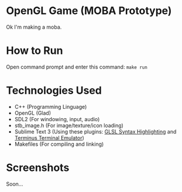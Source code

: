# OpenGL Game (MOBA Prototype)

Ok I'm making a moba.

# How to Run

Open command prompt and enter this command: <code>make run</code>

# Technologies Used

- C++ 				(Programming Linguage)
- OpenGL 			(Glad)
- SDL2	 			(For windowing, input, audio)
- stb_image.h 		(For image/texture/icon loading)
- Sublime Text 3	(Using these plugins: [GLSL Syntax Highlighting](https://github.com/euler0/sublime-glsl) and [Terminus Terminal Emulator](https://packagecontrol.io/packages/Terminus))
- Makefiles 		(For compiling and linking)

# Screenshots

Soon...
